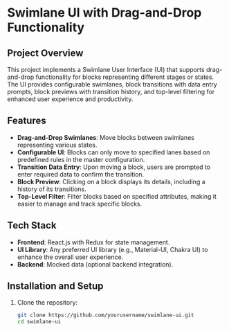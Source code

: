 # Swimlane UI with Drag-and-Drop Functionality

## Project Overview

This project implements a Swimlane User Interface (UI) that supports drag-and-drop functionality for blocks representing different stages or states. The UI provides configurable swimlanes, block transitions with data entry prompts, block previews with transition history, and top-level filtering for enhanced user experience and productivity.

## Features

- **Drag-and-Drop Swimlanes**: Move blocks between swimlanes representing various states.
- **Configurable UI**: Blocks can only move to specified lanes based on predefined rules in the master configuration.
- **Transition Data Entry**: Upon moving a block, users are prompted to enter required data to confirm the transition.
- **Block Preview**: Clicking on a block displays its details, including a history of its transitions.
- **Top-Level Filter**: Filter blocks based on specified attributes, making it easier to manage and track specific blocks.

## Tech Stack

- **Frontend**: React.js with Redux for state management.
- **UI Library**: Any preferred UI library (e.g., Material-UI, Chakra UI) to enhance the overall user experience.
- **Backend**: Mocked data (optional backend integration).

## Installation and Setup

1. Clone the repository:
   ```bash
   git clone https://github.com/yourusername/swimlane-ui.git
   cd swimlane-ui
